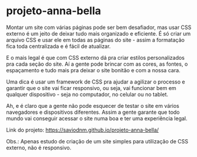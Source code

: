 # projeto-anna-bella
Montar um site com várias páginas pode ser bem desafiador, mas usar CSS externo é um jeito de deixar tudo mais organizado e eficiente. É só criar um arquivo CSS e usar ele em todas as páginas do site - assim a formatação fica toda centralizada e é fácil de atualizar.

E o mais legal é que com CSS externo dá pra criar estilos personalizados pra cada seção do site. Aí a gente pode brincar com as cores, as fontes, o espaçamento e tudo mais pra deixar o site bonitão e com a nossa cara.

Uma dica é usar um framework de CSS pra ajudar a agilizar o processo e garantir que o site vai ficar responsivo, ou seja, vai funcionar bem em qualquer dispositivo - seja no computador, no celular ou no tablet.

Ah, e é claro que a gente não pode esquecer de testar o site em vários navegadores e dispositivos diferentes. Assim a gente garante que todo mundo vai conseguir acessar o site numa boa e ter uma experiência legal.

Link do projeto:
https://saviodnm.github.io/projeto-anna-bella/

Obs.: Apenas estudo de criação de um site simples para utilização de CSS externo, não é responsivo.
